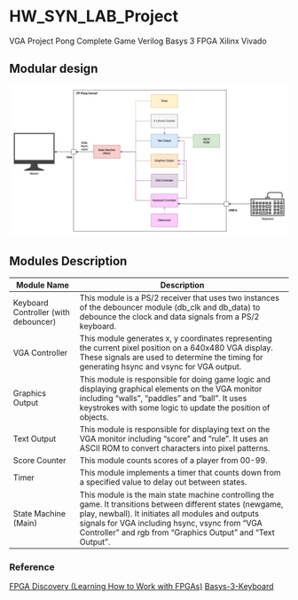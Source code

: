 # HW_SYN_LAB_Project
VGA Project Pong Complete Game Verilog Basys 3 FPGA Xilinx Vivado

## Modular design
![design diagram](https://github.com/northsurapee/HW_Project/blob/main/design_diagram.jpg)


## Modules Description
| Module Name  | Description |
| ------------- | ------------- |
| Keyboard Controller (with debouncer) | This module is a PS/2 receiver that uses two instances of the debouncer module (db_clk and db_data) to debounce the clock and data signals from a PS/2 keyboard. |
| VGA Controller | This module generates x, y coordinates representing the current pixel position on a 640x480 VGA display. These signals are used to determine the timing for generating hsync and vsync for VGA output. |
| Graphics Output | This module is responsible for doing game logic and displaying graphical elements on the VGA monitor including “walls”, “paddles” and “ball”. It uses keystrokes with some logic to update the position of objects. |
| Text Output | This module is responsible for displaying text on the VGA monitor including “score” and “rule”. It uses an ASCII ROM to convert characters into pixel patterns. |
| Score Counter | This module counts scores of a player from 00-99. |
| Timer | This module implements a timer that counts down from a specified value to delay out between states. |
| State Machine (Main) | This module is the main state machine controlling the game. It transitions between different states (newgame, play, newball). It initiates all modules and outputs signals for VGA including hsync, vsync from “VGA Controller" and rgb from “Graphics Output” and “Text Output”. |

### Reference
[FPGA Discovery (Learning How to Work with FPGAs)](https://www.youtube.com/watch?v=tELTeQb-Dc4&t=118s)
[Basys-3-Keyboard](https://github.com/Digilent/Basys-3-Keyboard/blob/master/src/hdl/PS2Receiver.v)
